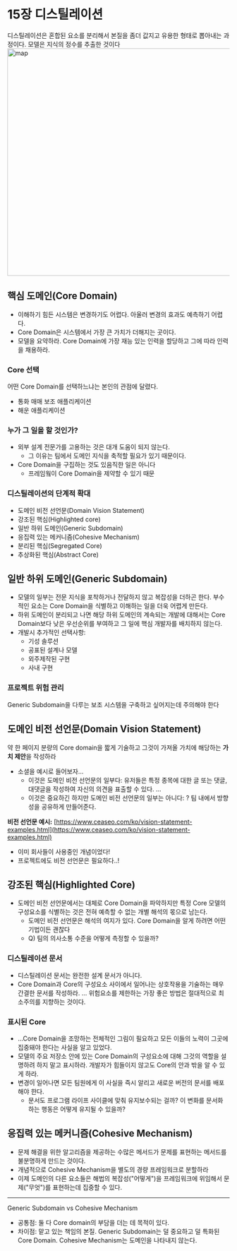 # 15장 디스틸레이션
디스틸레이션은 혼합된 요소를 분리해서 본질을 좀더 값지고 유용한 형태로 뽑아내는 과정이다. 모델은 지식의 정수를 추출한 것이다
<img width="515" alt="map" src="https://user-images.githubusercontent.com/599971/195317708-05444391-88c6-4a4e-899e-ec4a420539a2.png">

## 핵심 도메인(Core Domain)
- 이해하기 힘든 시스템은 변경하기도 어렵다. 아울러 변경의 효과도 예측하기 어렵다.
- Core Domain은 시스템에서 가장 큰 가치가 더해지는 곳이다.
- 모델을 요약하라. Core Domain에 가장 재능 있는 인력을 할당하고 그에 따라 인력을 채용하라.

### Core 선택
어떤 Core Domain를 선택하느냐는 본인의 관점에 달렸다.
- 통화 매매 보조 애플리케이션
- 해운 애플리케이션
### 누가 그 일을 할 것인가?
- 외부 설계 전문가를 고용하는 것은 대개 도움이 되지 않는다. 
  - 그 이유는 팀에서 도메인 지식을 축적할 필요가 있기 때문이다.
- Core Domain을 구집하는 것도 있음직한 일은 아니다
  - 프레임웤이 Core Domain을 제약할 수 있기 때문
### 디스틸레이션의 단계적 확대
- 도메인 비전 선언문(Domain Vision Statement)
- 강조된 핵심(Highlighted core)
- 일반 하위 도메인(Generic Subdomain)
- 응집력 있는 메커니즘(Cohesive Mechanism)
- 분리된 핵심(Segregated Core)
- 추상화된 핵심(Abstract Core)

## 일반 하위 도메인(Generic Subdomain)
- 모델의 일부는 전문 지식을 포착하거나 전달하지 않고 복잡성을 더하곤 한다. 부수적인 요소는 Core Domain을 식별하고 이해하는 일을 더욱 어렵게 만든다.
- 하위 도메인이 분리되고 나면 해당 하위 도메인의 계속되는 개발에 대해서는 Core Domain보다 낮은 우선순위를 부여하고 그 일에 핵심 개발자를 배치하지 않는다.
- 개발시 추가적인 선택사항:
  - 기성 솔루션
  - 공표된 설계나 모델
  - 외주제작된 구현
  - 사내 구현
### 프로젝트 위험 관리
Generic Subdomain을 다루는 보조 시스템을 구축하고 싶어지는데 주의해야 한다

## 도메인 비전 선언문(Domain Vision Statement)
약 한 페이지 분량의 Core domain을 짧게 기술하고 그것이 가져올 가치에 해당하는 **가치 제안**을 작성하라
- 소셜을 예시로 들어보자...
  - 이것은 도메인 비전 선언문의 일부다: 유저들은 특정 종목에 대한 글 또는 댓글, 대댓글을 작성하여 자신의 의견을 표출할 수 있다. ...
  - 이것은 중요하긴 하지만 도메인 비전 선언문의 일부는 아니다: ?
팀 내에서 방향성을 공유하게 만들어준다.

**비전 선언문 예시:**
[https://www.ceaseo.com/ko/vision-statement-examples.html](https://www.ceaseo.com/ko/vision-statement-examples.html)
- 이미 회사들이 사용중인 개념이었다!
- 프로젝트에도 비전 선언문은 필요하다..!

## 강조된 핵심(Highlighted Core)
- 도메인 비전 선언문에서는 대체로 Core Domain을 파악하지만 특정 Core 모델의 구성요소를 식별하는 것은 전혀 예측할 수 없는 개별 해석의 몫으로 남는다.
  - 도메인 비전 선언문은 해석의 여지가 있다. Core Domain을 알게 하려면 어떤 기법이든 괜찮다
  - Q) 팀의 의사소통 수준을 어떻게 측정할 수 있을까?

### 디스틸레이션 문서
- 디스틸레이션 문서는 완전한 설계 문서가 아니다.
- Core Domain과 Core의 구성요소 사이에서 일어나는 상호작용을 기술하는 매우 간결한 문서를 작성하라. ... 위험요소를 제한하는 가장 좋은 방법은 절대적으로 최소주의를 지향하는 것이다.

### 표시된 Core
- ...Core Domain을 조망하는 전체적인 그림이 필요하고 모든 이들의 노력이 그곳에 집중돼야 한다는 사실을 알고 있었다.
- 모델의 주요 저장소 안에 있는 Core Domain의 구성요소에 대해 그것의 역할을 설명하려 하지 말고 표시하라. 개발자가 힘들이지 않고도 Core의 안과 밖을 알 수 있게 하라.
- 변경이 일어나면 모든 팀원에게 이 사실을 즉시 알리고 새로운 버전의 문서를 배포해야 한다.
  - 문서도 프로그램 라이프 사이클에 맞춰 유지보수되는 걸까? 이 변화를 문서화 하는 행동은 어떻게 유지될 수 있을까?

## 응집력 있는 메커니즘(Cohesive Mechanism)
- 문제 해결을 위한 알고리즘을 제공하는 수많은 메서드가 문제를 표현하는 메서드를 불분명하게 만드는 것이다.
- 개념적으로 Cohesive Mechanism을 별도의 경량 프레임워크로 분할하라
- 이제 도메인의 다른 요소들은 해법의 복잡성("어떻게")을 프레임워크에 위임해서 문제("무엇")를 표현하는데 집중할 수 있다.

---
Generic Subdomain vs Cohesive Mechanism
- 공통점: 둘 다 Core domain의 부담을 더는 데 목적이 있다.
- 차이점: 맡고 있는 책임의 본질. Generic Subdomain는 덜 중요하고 덜 특화된 Core Domain. Cohesive Mechanism는 도메인을 나타내지 않는다.
